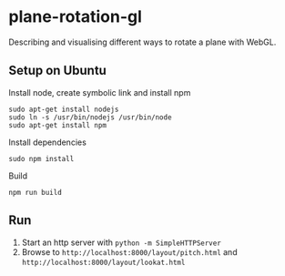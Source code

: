 # plane-rotation-gl

Describing and visualising different ways to rotate a plane with WebGL.

## Setup on Ubuntu

Install node, create symbolic link and install npm

    sudo apt-get install nodejs
    sudo ln -s /usr/bin/nodejs /usr/bin/node
    sudo apt-get install npm

Install dependencies

    sudo npm install

Build

    npm run build

## Run

  1. Start an http server with `python -m SimpleHTTPServer`
  2. Browse to `http://localhost:8000/layout/pitch.html` and `http://localhost:8000/layout/lookat.html`
